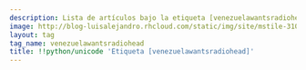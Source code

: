 ```yaml
---
description: Lista de artículos bajo la etiqueta [venezuelawantsradiohead]
image: http://blog-luisalejandro.rhcloud.com/static/img/site/mstile-310x310.png
layout: tag
tag_name: venezuelawantsradiohead
title: !!python/unicode 'Etiqueta [venezuelawantsradiohead]'
---
```

